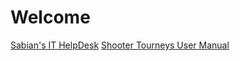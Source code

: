 # Welcome
[Sabian's IT HelpDesk](https://sabian-heatwave.github.io/helpdesk)
[Shooter Tourneys User Manual](https://sabian-heatwave.github.io/shooter-tourneys-user-manual/)

